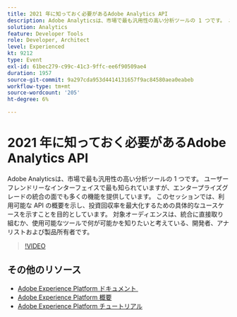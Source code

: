 ```yaml
---
title: 2021 年に知っておく必要があるAdobe Analytics API
description: Adobe Analyticsは、市場で最も汎用性の高い分析ツールの 1 つです。 ユーザーフレンドリーなインターフェイスで最も知られていますが、エンタープライズグレードの統合の面でも多くの機能を提供しています。 このセッションでは、利用可能な API の概要を示し、投資回収率を最大化するための具体的なユースケースを示すことを目的としています。 対象オーディエンスは、統合に直接取り組むか、使用可能なツールで何が可能かを知りたいと考えている、開発者、アナリストおよび製品所有者です。
solution: Analytics
feature: Developer Tools
role: Developer, Architect
level: Experienced
kt: 9212
type: Event
exl-id: 61bec279-c99c-41c3-9ffc-ee6f90509ae4
duration: 1957
source-git-commit: 9a297cda953d4414131657f9ac84580aea0eabeb
workflow-type: tm+mt
source-wordcount: '205'
ht-degree: 6%

---
```


# 2021 年に知っておく必要があるAdobe Analytics API

Adobe Analyticsは、市場で最も汎用性の高い分析ツールの 1 つです。 ユーザーフレンドリーなインターフェイスで最も知られていますが、エンタープライズグレードの統合の面でも多くの機能を提供しています。 このセッションでは、利用可能な API の概要を示し、投資回収率を最大化するための具体的なユースケースを示すことを目的としています。 対象オーディエンスは、統合に直接取り組むか、使用可能なツールで何が可能かを知りたいと考えている、開発者、アナリストおよび製品所有者です。

>[!VIDEO](https://video.tv.adobe.com/v/337576/?quality=12&learn=on&hidetitle=true)

## その他のリソース

- [Adobe Experience Platform ドキュメント &#x200B;](https://experienceleague.adobe.com/docs/experience-platform.html?lang=ja)
- [Adobe Experience Platform 概要](https://experienceleague.adobe.com/docs/experience-platform/landing/home.html?lang=ja)
- [Adobe Experience Platform チュートリアル](https://experienceleague.adobe.com/docs/platform-learn/tutorials/overview.html?lang=ja)
